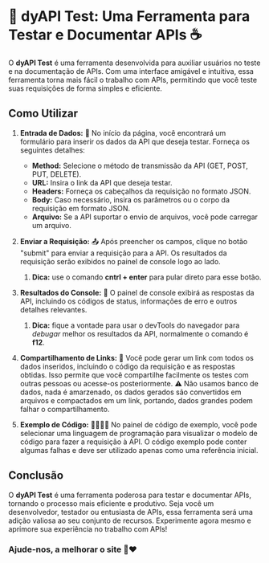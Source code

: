 # 🚀 dyAPI Test: Uma Ferramenta para Testar e Documentar APIs ☕

O **dyAPI Test** é uma ferramenta desenvolvida para auxiliar usuários no teste e na documentação de APIs. Com uma interface amigável e intuitiva, essa ferramenta torna mais fácil o trabalho com APIs, permitindo que você teste suas requisições de forma simples e eficiente.

## Como Utilizar

1. **Entrada de Dados:** 🎲
   No início da página, você encontrará um formulário para inserir os dados da API que deseja testar. 
   Forneça os seguintes detalhes:
   - **Method:** Selecione o método de transmissão da API (GET, POST, PUT, DELETE).
   - **URL:** Insira o link da API que deseja testar.
   - **Headers:** Forneça os cabeçalhos da requisição no formato JSON.
   - **Body:** Caso necessário, insira os parâmetros ou o corpo da requisição em formato JSON.
   - **Arquivo:** Se a API suportar o envio de arquivos, você pode carregar um arquivo.

2. **Enviar a Requisição:** 📤
   Após preencher os campos, clique no botão "submit" para enviar a requisição para a API. Os resultados da requisição serão exibidos no painel de console logo ao lado.
   1. **Dica:** use o comando **cntrl + enter** para pular direto para esse botão.

3. **Resultados do Console:** 🧾
   O painel de console exibirá as respostas da API, incluindo os códigos de status, informações de erro e outros detalhes relevantes.
   1. **Dica:** fique a vontade para usar o devTools do navegador para _debugar_ melhor os resultados da API, normalmente o comando é **f12**.

4. **Compartilhamento de Links:** 🔗
   Você pode gerar um link com todos os dados inseridos, incluindo o código da requisição e as respostas obtidas. Isso permite que você compartilhe facilmente os testes com outras pessoas ou acesse-os posteriormente. ⚠️ Não usamos banco de dados, nada é amarzenado, os dados gerados são convertidos em arquivos e compactados em um link, portando, dados grandes podem falhar o compartilhamento.

5. **Exemplo de Código:** 👨‍💻👩‍💻
   No painel de código de exemplo, você pode selecionar uma linguagem de programação para visualizar o modelo de código para fazer a requisição à API. O código exemplo pode conter algumas falhas e deve ser utilizado apenas como uma referência inicial.

## Conclusão

O **dyAPI Test** é uma ferramenta poderosa para testar e documentar APIs, tornando o processo mais eficiente e produtivo. Seja você um desenvolvedor, testador ou entusiasta de APIs, essa ferramenta será uma adição valiosa ao seu conjunto de recursos. Experimente agora mesmo e aprimore sua experiência no trabalho com APIs!

### Ajude-nos, a melhorar o site 🤩❤️